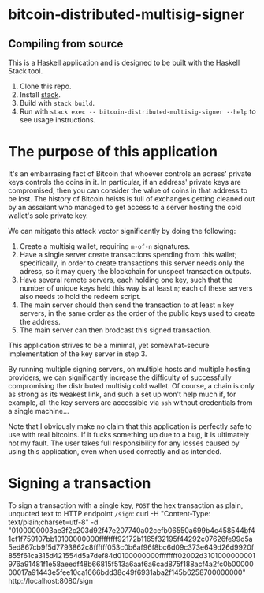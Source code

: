 # bitcoin-distributed-multisig-signer
## Compiling from source

This is a Haskell application and is designed to be built with the Haskell Stack tool.

1. Clone this repo.
2. Install [stack].
3. Build with `stack build`.
4. Run with `stack exec -- bitcoin-distributed-multisig-signer --help` to see usage instructions.

# The purpose of this application
It's an embarrasing fact of Bitcoin that whoever controls an adress' private keys controls the coins in it.
In particular, if an address' private keys are compromised, then you can consider the value of coins in
that address to be lost. The history of Bitcoin heists is full of exchanges getting cleaned out by an
assailant who managed to get access to a server hosting the cold wallet's sole private key.

We can mitigate this attack vector significantly by doing the following:
1. Create a multisig wallet, requiring `m-of-n` signatures.
2. Have a single server create transactions spending from this wallet; specifically, in order to create transactions
    this server needs only the adress, so it may query the blockchain for unspect transaction outputs.
3. Have several remote servers, each holding one key, such that the number of unique keys held this way is
    at least `m`; each of these servers also needs to hold the redeem script.
4. The main server should then send the transaction to at least `m` key servers, in the same order as the order
    of the public keys used to create the address.
5. The main server can then brodcast this signed transaction.

This application strives to be a minimal, yet somewhat-secure implementation of the key server in step 3.

By running multiple signing servers, on multiple hosts and multiple hosting providers, we can significantly
increase the difficulty of successfully compromising the distributed multisig cold wallet. Of course, a chain
is only as strong as its weakest link, and such a set up won't help much if, for example, all the key servers
are accessible via `ssh` without credentials from a single machine...

Note that I obviously make no claim that this application is perfectly safe to use with real bitcoins. If it fucks
something up due to a bug, it is ultimately not my fault. The user takes full responsibility for any losses
caused by using this application, even when used correctly and as intended.

# Signing a transaction
To sign a transaction with a single key, `POST` the hex transaction as plain, unquoted text to HTTP endpoint `/sign`:
    curl -H "Content-Type: text/plain;charset=utf-8" -d "0100000003ae3f2c203d92f47e207740a02cefb06550a699b4c458544bf41cf1f759107bb10100000000ffffffff92172b1165f32195f44292c07626fe99d5a5ed867cb9f5d7793862c8ffffff053c0b6af96f8bc6d09c373e649d26d9920f855f61ca315d421554d5a7def84d0100000000ffffffff02002d3101000000001976a91481f1e58aeedf48b66815f513a6aaf6a6cad875f188acf4a2fc0b0000000017a91443e5fee10ca1666bdd38c49f6931aba2f145b6258700000000" http://localhost:8080/sign

[stack]: http://docs.haskellstack.org/en/stable/install_and_upgrade.html
